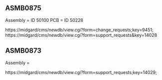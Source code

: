 ## ASMB0875
Assembly = ID 50100
PCB = ID 50228


https://midgard/cms/newdb/view.cgi?form=change_requests;key=9451;
https://midgard/cms/newdb/view.cgi?form=support_requests&key=14028
## ASMB0873
Assembly = 


https://midgard/cms/newdb/view.cgi?form=support_requests;key=14029;